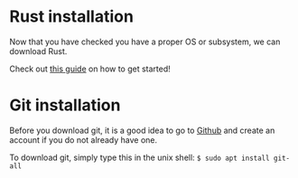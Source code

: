 # Rust installation

Now that you have checked you have a proper OS or subsystem, we can download Rust.

Check out [this guide](https://www.rust-lang.org/learn/get-started) on how to get started!

# Git installation

Before you download git, it is a good idea to go to [Github](https://www.github.com) and create an account if you do not already have one.

To download git, simply type this in the unix shell:
`$ sudo apt install git-all`
